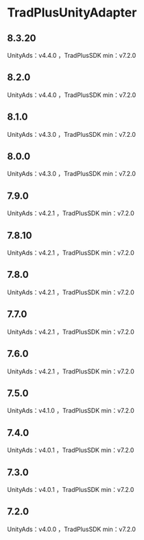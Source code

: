 # TradPlusUnityAdapter

## 8.3.20

UnityAds：v4.4.0 ，TradPlusSDK min：v7.2.0

## 8.2.0

UnityAds：v4.4.0 ，TradPlusSDK min：v7.2.0

## 8.1.0

UnityAds：v4.3.0 ，TradPlusSDK min：v7.2.0

## 8.0.0

UnityAds：v4.3.0 ，TradPlusSDK min：v7.2.0

## 7.9.0

UnityAds：v4.2.1 ，TradPlusSDK min：v7.2.0

## 7.8.10

UnityAds：v4.2.1 ，TradPlusSDK min：v7.2.0

## 7.8.0

UnityAds：v4.2.1 ，TradPlusSDK min：v7.2.0

## 7.7.0

UnityAds：v4.2.1 ，TradPlusSDK min：v7.2.0

## 7.6.0

UnityAds：v4.2.1 ，TradPlusSDK min：v7.2.0

## 7.5.0

UnityAds：v4.1.0 ，TradPlusSDK min：v7.2.0

## 7.4.0

UnityAds：v4.0.1 ，TradPlusSDK min：v7.2.0

## 7.3.0

UnityAds：v4.0.1 ，TradPlusSDK min：v7.2.0

## 7.2.0

UnityAds：v4.0.0 ，TradPlusSDK min：v7.2.0